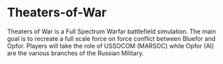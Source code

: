 # Theaters-of-War

Theaters of War is a Full Spectrum Warfar battlefield simulation. The main goal is to recreate a full scale force on force conflict between Bluefor and Opfor. Players will take the role of USSOCOM (MARSOC) while Opfor (AI) are the various branches of the Russian Military. 
